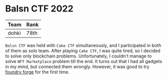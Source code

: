 # Balsn CTF 2022

| Team  | Rank |
| ----- | ---- |
| dohki | 78th |

`Balsn CTF` was held with `Cake CTF` simultaneously, and I participated in both 
of them as solo team. After playing `Cake CTF`, I was quite tired, so I decided
to solve only blockchain problems. Unfortunately, I couldn't manage to solve
`NFT Marketplace` problem till the end. It turns out that I had all gadgets in
my mind, but connected them wrongly. However, it was good to try
[foundry forge](https://github.com/foundry-rs/foundry) for the first time.
